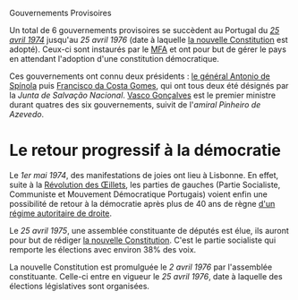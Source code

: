 Gouvernements Provisoires

Un total de 6 gouvernements provisoires se succèdent au Portugal du *[25 avril 1974](articles/04_Revo_Oeillet.md)* jusqu'au *25 avril 1976* (date à laquelle [la nouvelle Constitution](articles/11_Nouvelle_const.md) est adopté).
Ceux-ci sont instaurés par le [MFA](articles/05_mfa.md) et ont pour but de gérer le pays en attendant l'adoption d'une constitution démocratique.

Ces gouvernements ont connu deux présidents : [le général Antonio de Spínola](articles/06_Antonio_Spinola.md) puis [Francisco da Costa Gomes](articles/09_costa_gomes.md), qui ont tous deux été désignés par la *Junta de Salvação Nacional*.
[Vasco Gonçalves](articles/08_vasco_goncalves.md) est le premier ministre durant quatres des six gouvernements, suivit de l'*amiral Pinheiro de Azevedo*.


# Le retour progressif à la démocratie

Le *1er mai 1974*, des manifestations de joies ont lieu à Lisbonne. En effet, suite à la [Révolution des Œillets](articles/04_Revo_Oeillet.md), les parties de gauches (Partie Socialiste, Communiste et Mouvement Démocratique Portugais) voient enfin une possibilité de retour à la démocratie après plus de 40 ans de règne [d'un régime autoritaire de droite](articles/02_Gouvernement_Sal.md).

Le *25 avril 1975*, une assemblée constituante de députés est élue, ils auront pour but de rédiger [la nouvelle Constitution](articles/11_Nouvelle_const.md). C'est le partie socialiste qui remporte les élections avec environ 38% des voix. 

La nouvelle Constitution est promulguée le *2 avril 1976* par l'assemblée constituante. Celle-ci entre en vigueur le *25 avril 1976*, date à laquelle des élections législatives sont organisées. 